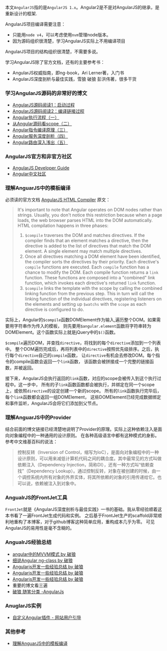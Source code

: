 
本文`AngularJS`指的是`AngularJS 1.x`。Angular2是不是对AngularJS的继承，是重新设计的框架.

AngularJS项目编译需要注意：
 - 只能用`node v4`，可以考虑使用`nvm`管理node版本。
 - 因为源码组织很清楚，学习AngularJS实际上不用编译项目

AngularJS项目的结构组织很清楚，不需要多说。

学习AngularJS除了官方文档，还有的主要参考书：
 - AngularJS权威指南，即ng-book，Ari Lerner著，入门书
 - AngularJS深度剖析与最佳实践，雪狼 破狼 彭洪伟著，很多干货


### 学习AngularJS源码的非常好的博文
 - [AngularJS源码阅读1：启动过程](http://liuwanlin.info/angularjsyuan-ma-yue-du-1qi-dong-guo-cheng/)
 - [AngularJS源码阅读2：编译链接过程](http://liuwanlin.info/angularjsyuan-ma-yue-du-2bian-yi-lian-jie-guo-cheng/)
 - [Angular执行流程（一）](http://www.aliued.com/?p=3176)
 - [从Angular源码看scope（二）](http://www.aliued.com/?p=3180)
 - [Angular指令编译原理（三）](http://www.aliued.com/?p=3190)
 - [Angular服务深度剖析（四）](http://www.aliued.com/?p=3195)
 - [Angular路由深入浅出（五）](http://www.aliued.com/?p=99)

### AngularJS官方和非官方社区
 - [AngularJS Developer Guide](https://docs.angularjs.org/guide)
 - [Angular中文社区](http://angularjs.cn/)

### 理解AnguarJS中的模板编译

必须读的官方文档 [AngularJS HTML Compiler](https://docs.angularjs.org/guide/compiler) 原文：

> It's important to note that Angular operates on DOM nodes rather than strings. Usually, you don't notice this  restriction because when a page loads, the web browser parses HTML into the DOM automatically. HTML compilation happens in three phases:
> 1. `$compile` traverses the DOM and matches directives. If the compiler finds that an element matches a directive, then the directive is added to the list of directives that match the DOM element. A single element may match multiple directives.
> 2. Once all directives matching a DOM element have been identified, the compiler sorts the directives by their priority. Each directive's `compile` functions are executed. Each `compile` function has a chance to modify the DOM. Each compile function returns a `link` function. These functions are composed into a "combined" link function, which invokes each directive's returned `link` function.
> 3. `$compile` links the template with the scope by calling the combined linking function from the previous step. This in turn will call the linking function of the individual directives, registering listeners on the elements and setting up `$watchs` with the `scope` as each directive is configured to do.

实际上，Angular的`$compile`函数DOMElement作为输入,遍历整个DOM。如果需要用字符串作为传入的模板，
则先要用`$angular.element`函数将字符串转为DOMElement。这个函数实际上就是jQuery中的`$()`函数。

`$compile`遍历DOM，并查找`directive`，将找到的每个`directive`添加到一个列表中。
整个DOM遍历完成后，再将列表中的`directive`按照优先级排序。之后，执行每个`directive`自己的`compile`函数，
让`directive`有机会去修改DOM。每个指令的compile函数会返回一个`link`函数，
该函数会被拼接成一个完整的链接函数，并被返回。

接下来，AngularJS会执行返回的`link`函数，对应的scope会被传入到这个执行过程中。这一步中，
所有的子`link`函数函数都会被执行，并绑定在同一个scope上，或依照`directive`的设定创建一个新的scope。
所有的`link`函数执行完毕后，每个`link`函数都会返回一组DOMElement， 这些DOMElement已经完成数据绑定和事件监听，AngularJS会将它们添加到父节点。

### 理解AnguarJS中的Provider

结合前面的博文链接已经清楚地说明了Provider的原理。实际上这种依赖注入是面向对象编程中的一种通用的设计原则。
在各种高级语言中都有这种模式的身影。参考中文维基百科的说法：
>控制反转（Inversion of Control，缩写为IoC），是面向对象编程中的一种设计原则，可以用来减低计算机代码之间的耦合度。其中最常见的方式叫做依赖注入（Dependency Injection，简称DI），还有一种方式叫“依赖查找”（Dependency Lookup）。通过控制反转，对象在被创建的时候，由一个调控系统内所有对象的外界实体，将其所依赖的对象的引用传递给它。也可以说，依赖被注入到对象中。


### AngualrJS的FrontJet工具

`FrontJet`就是《AngularJS深度剖析与最佳实践》一书的基础。我从零经验顺着这本书看了一遍FrontJet生成代码和实例。
之后基于FrontJet生产的scaffold非常顺利地重构了本博客，对于github博客这种简单应用，重构成本几乎为零。
可见AngularJS的易用性是毫不含糊的。



### AngualrJS经验总结
 - [angular中的MVVM模式 by 破狼](http://www.cnblogs.com/whitewolf/p/4581254.html)
 - [细说Angular ng-class by 破狼](http://www.cnblogs.com/whitewolf/archive/2013/05/22/3092184.html)
 - [Angularjs开发一些经验总结 by 破狼](http://www.cnblogs.com/whitewolf/archive/2013/03/24/2979344.html)
 - [Angularjs开发一些经验总结 by 破狼](http://www.cnblogs.com/whitewolf/archive/2013/03/24/2979344.html)
 - [Angularjs开发一些经验总结 by 破狼](http://www.cnblogs.com/whitewolf/archive/2013/03/24/2979344.html)
 - 重要的博文看三遍
 - [破狼 随笔分类 -AngularJs](http://www.cnblogs.com/whitewolf/)

### AnuglarJS实例

 - [自定义Angular插件 - 网站用户引导](http://www.cnblogs.com/whitewolf/p/angular-trainning.html)

### 其他参考

 - [理解AnguarJS中的模板编译](http://log4think.com/understanding_angularjs_template_compiling/)